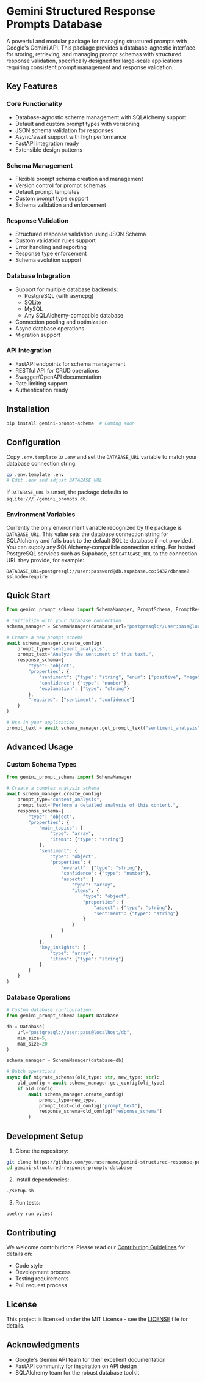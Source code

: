 # Gemini Structured Response Prompts Database

A powerful and modular package for managing structured prompts with Google's Gemini API. This package provides a database-agnostic interface for storing, retrieving, and managing prompt schemas with structured response validation, specifically designed for large-scale applications requiring consistent prompt management and response validation.

## Key Features

### Core Functionality
- Database-agnostic schema management with SQLAlchemy support
- Default and custom prompt types with versioning
- JSON schema validation for responses
- Async/await support with high performance
- FastAPI integration ready
- Extensible design patterns

### Schema Management
- Flexible prompt schema creation and management
- Version control for prompt schemas
- Default prompt templates
- Custom prompt type support
- Schema validation and enforcement

### Response Validation
- Structured response validation using JSON Schema
- Custom validation rules support
- Error handling and reporting
- Response type enforcement
- Schema evolution support

### Database Integration
- Support for multiple database backends:
  - PostgreSQL (with asyncpg)
  - SQLite
  - MySQL
  - Any SQLAlchemy-compatible database
- Connection pooling and optimization
- Async database operations
- Migration support

### API Integration
- FastAPI endpoints for schema management
- RESTful API for CRUD operations
- Swagger/OpenAPI documentation
- Rate limiting support
- Authentication ready

## Installation

```bash
pip install gemini-prompt-schema  # Coming soon
```

## Configuration

Copy `.env.template` to `.env` and set the `DATABASE_URL` variable to match your
database connection string:

```bash
cp .env.template .env
# Edit .env and adjust DATABASE_URL
```

If `DATABASE_URL` is unset, the package defaults to `sqlite:///./gemini_prompts.db`.

### Environment Variables

Currently the only environment variable recognized by the package is `DATABASE_URL`. This value sets the
database connection string for SQLAlchemy and falls back to the default SQLite database if not provided.
You can supply any SQLAlchemy-compatible connection string. For hosted PostgreSQL services such as
Supabase, set `DATABASE_URL` to the connection URL they provide, for example:

```
DATABASE_URL=postgresql://user:password@db.supabase.co:5432/dbname?sslmode=require
```

## Quick Start

```python
from gemini_prompt_schema import SchemaManager, PromptSchema, PromptResponse

# Initialize with your database connection
schema_manager = SchemaManager(database_url="postgresql://user:pass@localhost/db")

# Create a new prompt schema
await schema_manager.create_config(
    prompt_type="sentiment_analysis",
    prompt_text="Analyze the sentiment of this text.",
    response_schema={
        "type": "object",
        "properties": {
            "sentiment": {"type": "string", "enum": ["positive", "negative", "neutral"]},
            "confidence": {"type": "number"},
            "explanation": {"type": "string"}
        },
        "required": ["sentiment", "confidence"]
    }
)

# Use in your application
prompt_text = await schema_manager.get_prompt_text("sentiment_analysis")
```

## Advanced Usage

### Custom Schema Types

```python
from gemini_prompt_schema import SchemaManager

# Create a complex analysis schema
await schema_manager.create_config(
    prompt_type="content_analysis",
    prompt_text="Perform a detailed analysis of this content.",
    response_schema={
        "type": "object",
        "properties": {
            "main_topics": {
                "type": "array",
                "items": {"type": "string"}
            },
            "sentiment": {
                "type": "object",
                "properties": {
                    "overall": {"type": "string"},
                    "confidence": {"type": "number"},
                    "aspects": {
                        "type": "array",
                        "items": {
                            "type": "object",
                            "properties": {
                                "aspect": {"type": "string"},
                                "sentiment": {"type": "string"}
                            }
                        }
                    }
                }
            },
            "key_insights": {
                "type": "array",
                "items": {"type": "string"}
            }
        }
    }
)
```

### Database Operations

```python
# Custom database configuration
from gemini_prompt_schema import Database

db = Database(
    url="postgresql://user:pass@localhost/db",
    min_size=5,
    max_size=20
)

schema_manager = SchemaManager(database=db)

# Batch operations
async def migrate_schemas(old_type: str, new_type: str):
    old_config = await schema_manager.get_config(old_type)
    if old_config:
        await schema_manager.create_config(
            prompt_type=new_type,
            prompt_text=old_config["prompt_text"],
            response_schema=old_config["response_schema"]
        )
```

## Development Setup

1. Clone the repository:
```bash
git clone https://github.com/yourusername/gemini-structured-response-prompts-database.git
cd gemini-structured-response-prompts-database
```

2. Install dependencies:
```bash
./setup.sh
```

3. Run tests:
```bash
poetry run pytest
```

## Contributing

We welcome contributions! Please read our [Contributing Guidelines](CONTRIBUTING.md) for details on:
- Code style
- Development process
- Testing requirements
- Pull request process

## License

This project is licensed under the MIT License - see the [LICENSE](LICENSE) file for details.

## Acknowledgments

- Google's Gemini API team for their excellent documentation
- FastAPI community for inspiration on API design
- SQLAlchemy team for the robust database toolkit

